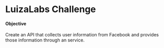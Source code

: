 LuizaLabs Challenge
===================

#### Objective

Create an API that collects user information from Facebook and provides those information through an service.